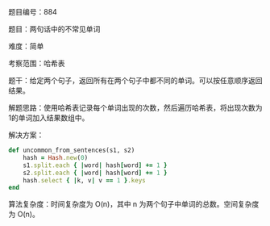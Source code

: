 题目编号：884

题目：两句话中的不常见单词

难度：简单

考察范围：哈希表

题干：给定两个句子，返回所有在两个句子中都不同的单词。可以按任意顺序返回结果。

解题思路：使用哈希表记录每个单词出现的次数，然后遍历哈希表，将出现次数为1的单词加入结果数组中。

解决方案：

```ruby
def uncommon_from_sentences(s1, s2)
    hash = Hash.new(0)
    s1.split.each { |word| hash[word] += 1 }
    s2.split.each { |word| hash[word] += 1 }
    hash.select { |k, v| v == 1 }.keys
end
```

算法复杂度：时间复杂度为 O(n)，其中 n 为两个句子中单词的总数。空间复杂度为 O(n)。